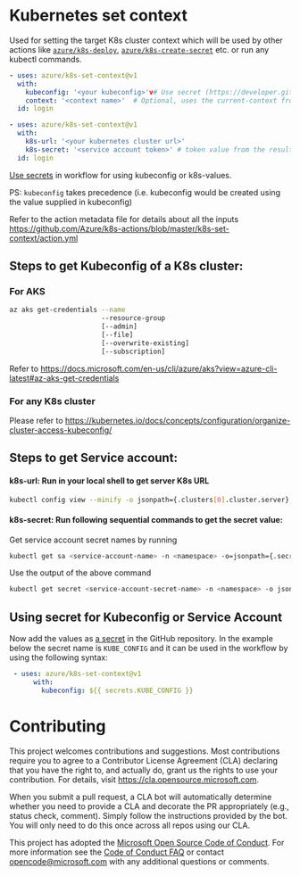 # Kubernetes set context

Used for setting the target K8s cluster context which will be used by other actions like [`azure/k8s-deploy`](https://github.com/Azure/k8s-actions/tree/master/k8s-deploy), [`azure/k8s-create-secret`](https://github.com/Azure/k8s-actions/tree/master/k8s-create-secret) etc. or run any kubectl commands.

```yaml
- uses: azure/k8s-set-context@v1
  with:
    kubeconfig: '<your kubeconfig>'v# Use secret (https://developer.github.com/actions/managing-workflows/storing-secrets/)
    context: '<context name>'  # Optional, uses the current-context from kubeconfig by default
  id: login
```

```yaml
- uses: azure/k8s-set-context@v1
  with:
    k8s-url: '<your kubernetes cluster url>'
    k8s-secret: '<service account token>' # token value from the result of the below script
  id: login
```

[Use secrets](https://developer.github.com/actions/managing-workflows/storing-secrets/) in workflow for using kubeconfig or k8s-values.

PS: `kubeconfig` takes precedence (i.e. kubeconfig would be created using the value supplied in kubeconfig)

Refer to the action metadata file for details about all the inputs https://github.com/Azure/k8s-actions/blob/master/k8s-set-context/action.yml

## Steps to get Kubeconfig of a K8s cluster: 

### For AKS
```sh
az aks get-credentials --name
                       --resource-group
                       [--admin]
                       [--file]
                       [--overwrite-existing]
                       [--subscription]
```
Refer to https://docs.microsoft.com/en-us/cli/azure/aks?view=azure-cli-latest#az-aks-get-credentials

### For any K8s cluster
Please refer to https://kubernetes.io/docs/concepts/configuration/organize-cluster-access-kubeconfig/


## Steps to get Service account: 

#### k8s-url: Run in your local shell to get server K8s URL
```sh
kubectl config view --minify -o jsonpath={.clusters[0].cluster.server}
```
#### k8s-secret: Run following sequential commands to get the secret value:
Get service account secret names by running
```sh
kubectl get sa <service-account-name> -n <namespace> -o=jsonpath={.secrets[*].name}
```

Use the output of the above command 
```sh
kubectl get secret <service-account-secret-name> -n <namespace> -o json
```
## Using secret for Kubeconfig or Service Account
Now add the values as [a secret](https://developer.github.com/actions/managing-workflows/storing-secrets/) in the GitHub repository. In the example below the secret name is `KUBE_CONFIG` and it can be used in the workflow by using the following syntax:
```yaml
 - uses: azure/k8s-set-context@v1
      with:
        kubeconfig: ${{ secrets.KUBE_CONFIG }}
```

# Contributing

This project welcomes contributions and suggestions.  Most contributions require you to agree to a
Contributor License Agreement (CLA) declaring that you have the right to, and actually do, grant us
the rights to use your contribution. For details, visit https://cla.opensource.microsoft.com.

When you submit a pull request, a CLA bot will automatically determine whether you need to provide
a CLA and decorate the PR appropriately (e.g., status check, comment). Simply follow the instructions
provided by the bot. You will only need to do this once across all repos using our CLA.

This project has adopted the [Microsoft Open Source Code of Conduct](https://opensource.microsoft.com/codeofconduct/).
For more information see the [Code of Conduct FAQ](https://opensource.microsoft.com/codeofconduct/faq/) or
contact [opencode@microsoft.com](mailto:opencode@microsoft.com) with any additional questions or comments.
